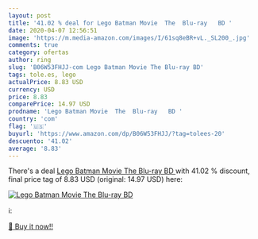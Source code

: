 ```yaml
---
layout: post
title: '41.02 % deal for Lego Batman Movie  The  Blu-ray   BD '
date: 2020-04-07 12:56:51
image: 'https://m.media-amazon.com/images/I/61sq8eBR+vL._SL200_.jpg'
comments: true
category: ofertas
author: ring
slug: 'B06W53FHJJ-com Lego Batman Movie The Blu-ray BD'
tags: tole.es, lego
actualPrice: 8.83 USD
currency: USD
price: 8.83
comparePrice: 14.97 USD
prodname: 'Lego Batman Movie  The  Blu-ray   BD '
country: 'com'
flag: '🇺🇸'
buyurl: 'https://www.amazon.com/dp/B06W53FHJJ/?tag=tolees-20'
descuento: '41.02'
average: '8.83'
---
```


There's a deal [Lego Batman Movie  The  Blu-ray   BD ](https://www.amazon.com/dp/B06W53FHJJ/?tag=tolees-20)  with  41.02 % discount, final price tag of  8.83 USD (original: 14.97 USD) here:

[![Lego Batman Movie  The  Blu-ray   BD ](https://m.media-amazon.com/images/I/61sq8eBR+vL._SL200_.jpg)](https://www.amazon.com/dp/B06W53FHJJ/?tag=tolees-20)

ℹ️:


[🛒 Buy it now!!](https://www.amazon.com/dp/B06W53FHJJ/?tag=tolees-20)

